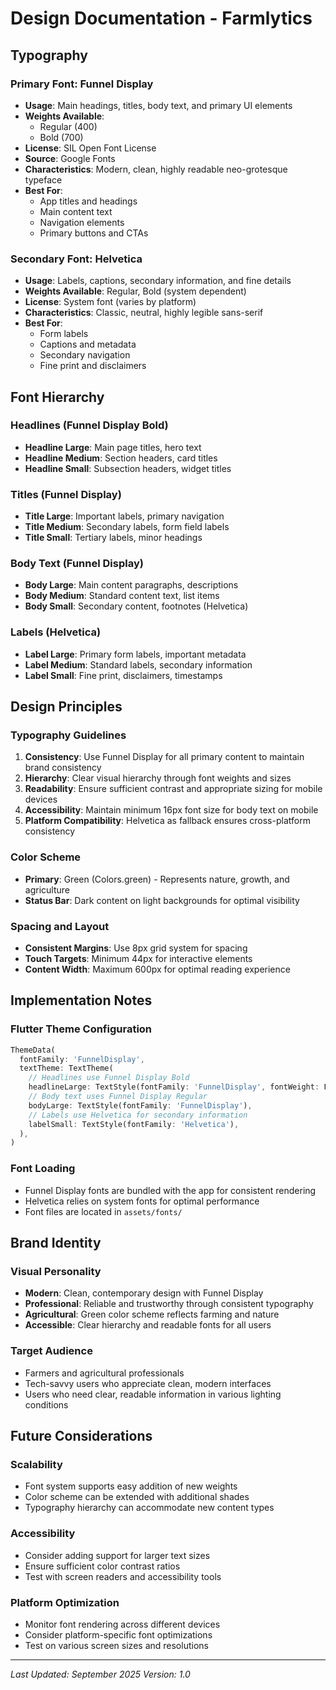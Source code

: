 # Design Documentation - Farmlytics

## Typography

### Primary Font: Funnel Display
- **Usage**: Main headings, titles, body text, and primary UI elements
- **Weights Available**: 
  - Regular (400)
  - Bold (700)
- **License**: SIL Open Font License
- **Source**: Google Fonts
- **Characteristics**: Modern, clean, highly readable neo-grotesque typeface
- **Best For**: 
  - App titles and headings
  - Main content text
  - Navigation elements
  - Primary buttons and CTAs

### Secondary Font: Helvetica
- **Usage**: Labels, captions, secondary information, and fine details
- **Weights Available**: Regular, Bold (system dependent)
- **License**: System font (varies by platform)
- **Characteristics**: Classic, neutral, highly legible sans-serif
- **Best For**:
  - Form labels
  - Captions and metadata
  - Secondary navigation
  - Fine print and disclaimers

## Font Hierarchy

### Headlines (Funnel Display Bold)
- **Headline Large**: Main page titles, hero text
- **Headline Medium**: Section headers, card titles
- **Headline Small**: Subsection headers, widget titles

### Titles (Funnel Display)
- **Title Large**: Important labels, primary navigation
- **Title Medium**: Secondary labels, form field labels
- **Title Small**: Tertiary labels, minor headings

### Body Text (Funnel Display)
- **Body Large**: Main content paragraphs, descriptions
- **Body Medium**: Standard content text, list items
- **Body Small**: Secondary content, footnotes (Helvetica)

### Labels (Helvetica)
- **Label Large**: Primary form labels, important metadata
- **Label Medium**: Standard labels, secondary information
- **Label Small**: Fine print, disclaimers, timestamps

## Design Principles

### Typography Guidelines
1. **Consistency**: Use Funnel Display for all primary content to maintain brand consistency
2. **Hierarchy**: Clear visual hierarchy through font weights and sizes
3. **Readability**: Ensure sufficient contrast and appropriate sizing for mobile devices
4. **Accessibility**: Maintain minimum 16px font size for body text on mobile
5. **Platform Compatibility**: Helvetica as fallback ensures cross-platform consistency

### Color Scheme
- **Primary**: Green (Colors.green) - Represents nature, growth, and agriculture
- **Status Bar**: Dark content on light backgrounds for optimal visibility

### Spacing and Layout
- **Consistent Margins**: Use 8px grid system for spacing
- **Touch Targets**: Minimum 44px for interactive elements
- **Content Width**: Maximum 600px for optimal reading experience

## Implementation Notes

### Flutter Theme Configuration
```dart
ThemeData(
  fontFamily: 'FunnelDisplay',
  textTheme: TextTheme(
    // Headlines use Funnel Display Bold
    headlineLarge: TextStyle(fontFamily: 'FunnelDisplay', fontWeight: FontWeight.bold),
    // Body text uses Funnel Display Regular
    bodyLarge: TextStyle(fontFamily: 'FunnelDisplay'),
    // Labels use Helvetica for secondary information
    labelSmall: TextStyle(fontFamily: 'Helvetica'),
  ),
)
```

### Font Loading
- Funnel Display fonts are bundled with the app for consistent rendering
- Helvetica relies on system fonts for optimal performance
- Font files are located in `assets/fonts/`

## Brand Identity

### Visual Personality
- **Modern**: Clean, contemporary design with Funnel Display
- **Professional**: Reliable and trustworthy through consistent typography
- **Agricultural**: Green color scheme reflects farming and nature
- **Accessible**: Clear hierarchy and readable fonts for all users

### Target Audience
- Farmers and agricultural professionals
- Tech-savvy users who appreciate clean, modern interfaces
- Users who need clear, readable information in various lighting conditions

## Future Considerations

### Scalability
- Font system supports easy addition of new weights
- Color scheme can be extended with additional shades
- Typography hierarchy can accommodate new content types

### Accessibility
- Consider adding support for larger text sizes
- Ensure sufficient color contrast ratios
- Test with screen readers and accessibility tools

### Platform Optimization
- Monitor font rendering across different devices
- Consider platform-specific font optimizations
- Test on various screen sizes and resolutions

---

*Last Updated: September 2025*
*Version: 1.0*
